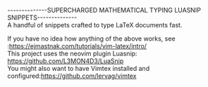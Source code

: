 --------------SUPERCHARGED MATHEMATICAL TYPING LUASNIP SNIPPETS--------------<br />
A handful of snippets crafted to type LaTeX documents fast.<br />

If you have no idea how anything of the above works, see :https://ejmastnak.com/tutorials/vim-latex/intro/<br />
This project uses the neovim plugin Luasnip: https://github.com/L3MON4D3/LuaSnip<br />
You might also want to have Vimtex installed and configured:https://github.com/lervag/vimtex<br />
